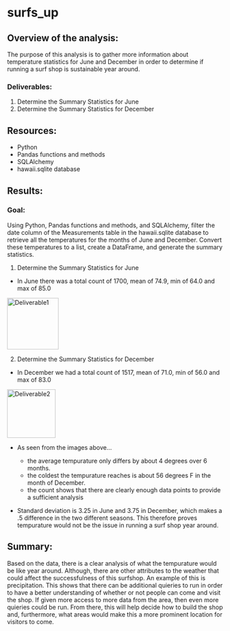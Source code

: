 # surfs_up

## Overview of the analysis: 
The purpose of this analysis is to gather more information about temperature statistics for June and December in order to determine if running a surf shop is sustainable year around.

### Deliverables:
1. Determine the Summary Statistics for June
2. Determine the Summary Statistics for December

## Resources:
* Python
* Pandas functions and methods
* SQLAlchemy 
* hawaii.sqlite database

## Results: 

### Goal:
Using Python, Pandas functions and methods, and SQLAlchemy, filter the date column of the Measurements table in the hawaii.sqlite database to retrieve all the temperatures for the months of June and December. Convert these temperatures to a list, create a DataFrame, and generate the summary statistics.

1. Determine the Summary Statistics for June

* In June there was a total count of 1700, mean of 74.9, min of 64.0 and max of 85.0
<img width="120" alt="Deliverable1" src="https://user-images.githubusercontent.com/85847344/130370830-9995ec78-6fc8-4b9d-973f-737e28f8bfd3.png">

2. Determine the Summary Statistics for December
* In December we had a total count of 1517, mean of 71.0, min of 56.0 and max of 83.0
<img width="113" alt="Deliverable2" src="https://user-images.githubusercontent.com/85847344/130370833-b77e86c6-782e-4505-afea-62036ca8a5a3.png">

* As seen from the images above...
  * the average tempurature only differs by about 4 degrees over 6 months. 
  * the coldest the tempurature reaches is about 56 degrees F in the month of December.
  * the count shows that there are clearly enough data points to provide a sufficient analysis
 
* Standard deviation is 3.25 in June and 3.75 in December, which makes a .5 difference in the two different seasons. This therefore proves tempurature would not be the issue in running a surf shop year around.

## Summary: 

Based on the data, there is a clear analysis of what the tempurature would be like year around. Although, there are other attributes to the weather that could affect the successfulness of this surfshop. An example of this is precipitation. This shows that there can be additional quieries to run in order to have a better understanding of whether or not people can come and visit the shop. If given more access to more data from the area, then even more quieries could be run. From there, this will help decide how to build the shop and, furthermore, what areas would make this a more prominent location for visitors to come.
